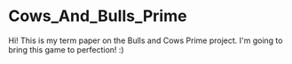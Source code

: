 # Cows_And_Bulls_Prime
Hi! This is my term paper on the Bulls and Cows Prime project. I'm going to bring this game to perfection! :)
